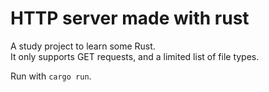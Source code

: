 # HTTP server made with rust

A study project to learn some Rust.  
It only supports GET requests, and a limited list of file types.

Run with `cargo run`.
